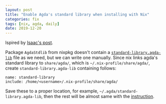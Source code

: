 ```yaml
---
layout: post
title: "Enable Agda's standard library when installing with Nix"
categories: fix
tags: [nix, agda, daily]
date: 2019-12-20
---
```


Ispired by [Isaac's post](https://blog.ielliott.io/agda-nixos/).

Package `AgdaStdlib` from nixpkg doesn't contain a
[`standard-library.agda-lib`](https://github.com/agda/agda-stdlib/blob/master/standard-library.agda-lib)
file as we need, but we can write one manually.
Since nix links agda's standard library to `share/agda/`, which is `~/.nix-profile/share/agda/`, create
`standard-library.agda-lib` containing follows:

``` 
name: standard-library
include: /home/<username>/.nix-profile/share/agda/
```

Save these to a proper location, for example, `~/.agda/standard-library.agda-lib`, 
then the rest will be almost same with the [instruction](https://github.com/agda/agda-stdlib/blob/master/notes/installation-guide.md).
